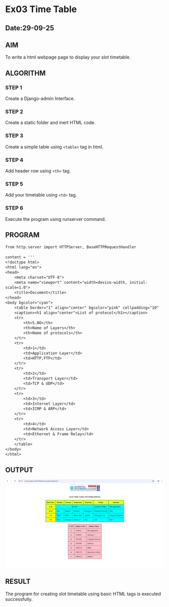 # Ex03 Time Table
## Date:29-09-25

## AIM
To write a html webpage page to display your slot timetable.

## ALGORITHM
### STEP 1
Create a Django-admin Interface.

### STEP 2
Create a static folder and inert HTML code.

### STEP 3
Create a simple table using ```<table>``` tag in html.

### STEP 4
Add header row using ```<th>``` tag.

### STEP 5
Add your timetable using ```<td>``` tag.

### STEP 6
Execute the program using runserver command.

## PROGRAM
```
from http.server import HTTPServer, BaseHTTPRequestHandler

content = '''
<!doctype html>
<html lang="en">
<head>
    <meta charset="UTF-8">
    <meta name="viewport" content="width=device-width, initial-scale=1.0">
    <title>Document</title>
</head>
<body bgcolor="cyan">
    <table border="1" align="center" bgcolor="pink" cellpadding="10"
    <caption><h1 align="center">List of protocol</h1></caption>
    <tr>
        <th>S.NO</th>
        <th>Name of Layers</th>
        <th>Name of protocols</th>
    </tr>
    <tr>
        <td>1</td>
        <td>Application Layer</td>
        <td>HTTP,FTP</td>
    </tr>
    <tr>
        <td>2</td>
        <td>Transport Layer</td>
        <td>TCP & UDP</td>
    </tr>
    <tr>
        <td>3</td>
        <td>Internet Layer</td>
        <td>ICMP & ARP</td>
    </tr>
    <tr>
        <td>4</td>
        <td>Network Access Layer</td>
        <td>Ethernet & Frame Relay</td>
    </tr>
    </table>
</body>
</html>
```

## OUTPUT
![alt text](<Screenshot 2025-09-27 101424-1.png>)

## RESULT
The program for creating slot timetable using basic HTML tags is executed successfully.
